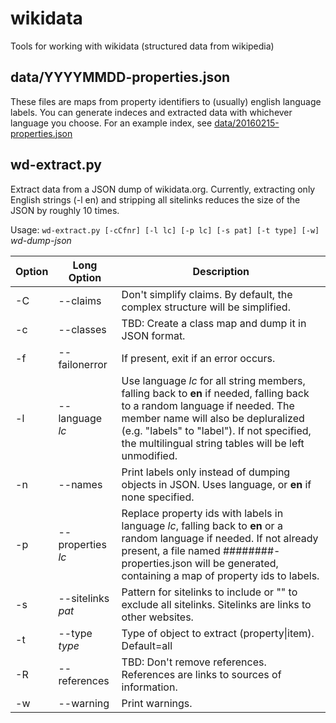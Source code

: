 # wikidata
Tools for working with wikidata (structured data from wikipedia)

## data/YYYYMMDD-properties.json
These files are maps from property identifiers to (usually) english language labels. You can generate indeces and extracted data with whichever language you choose. For an example index, see [data/20160215-properties.json](https://github.com/jimbelton/wikidata/blob/master/data/20160215-properties.json)

## wd-extract.py

Extract data from a JSON dump of wikidata.org. Currently, extracting only English strings (-l en) and stripping all sitelinks reduces the size of the JSON by roughly 10 times.

Usage: `wd-extract.py [-cCfnr] [-l lc] [-p lc] [-s pat] [-t type] [-w]` *wd-dump-json*

| Option | Long Option | Description |
| --- | --- | --- |
| -C | --claims        | Don't simplify claims. By default, the complex structure will be simplified. |
| -c | --classes       | TBD: Create a class map and dump it in JSON format. |
| -f | --failonerror  | If present, exit if an error occurs. |
| -l | --language *lc*   | Use language *lc* for all string members, falling back to **en** if needed, falling back to a random language if needed. The member name will also be depluralized (e.g. "labels" to "label"). If not specified, the multilingual string tables will be left unmodified. |
| -n | --names         | Print labels only instead of dumping objects in JSON. Uses language, or **en** if none specified. |
| -p | --properties *lc* | Replace property ids with labels in language *lc*, falling back to **en** or a random language if needed. If not already present, a file named ########-properties.json will be generated, containing a map of property ids to labels. |
| -s | --sitelinks *pat* | Pattern for sitelinks to include or "" to exclude all sitelinks. Sitelinks are links to other websites. |
| -t | --type *type*     | Type of object to extract (property\|item). Default=all |
| -R | --references    | TBD: Don't remove references. References are links to sources of information. |
| -w | --warning       | Print warnings. |
